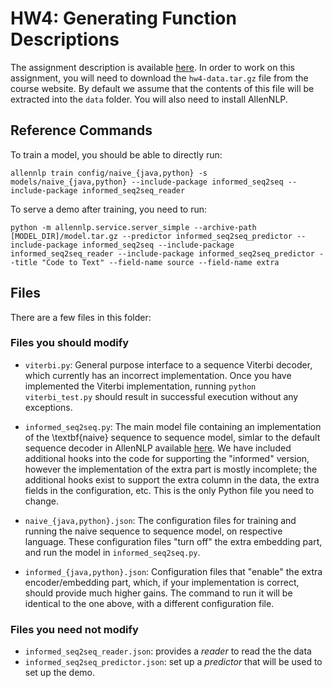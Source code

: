 HW4: Generating Function Descriptions
===

The assignment description is available [here](https://canvas.eee.uci.edu/courses/14385/assignments/270638).
In order to work on this assignment, you will need to download the `hw4-data.tar.gz` file from the course website.
By default we assume that the contents of this file will be extracted into the `data` folder. You will also need to install AllenNLP.

## Reference Commands

To train a model, you should be able to directly run:
```
allennlp train config/naive_{java,python} -s models/naive_{java,python} --include-package informed_seq2seq --include-package informed_seq2seq_reader
```

To serve a demo after training, you need to run:
```
python -m allennlp.service.server_simple --archive-path [MODEL_DIR]/model.tar.gz --predictor informed_seq2seq_predictor --include-package informed_seq2seq --include-package informed_seq2seq_reader --include-package informed_seq2seq_predictor --title "Code to Text" --field-name source --field-name extra
```

## Files

There are a few files in this folder:

### Files you should modify

* `viterbi.py`: General purpose interface to a sequence Viterbi decoder, which currently has an incorrect implementation. Once you have implemented the Viterbi implementation, running `python viterbi_test.py` should result in successful execution without any exceptions.

* `informed_seq2seq.py`: The main model file containing an implementation of the \textbf{naive} sequence to sequence model, simlar to the default sequence decoder in AllenNLP available [here](https://github.com/allenai/allennlp/blob/master/allennlp/models/encoder_decoders/simple_seq2seq.py). 
We have included additional hooks into the code for supporting the "informed" version, however the implementation of the extra part is mostly incomplete; the additional hooks exist to support the extra column in the data, the extra fields in the configuration, etc. This is the only Python file you need to change.
* `naive_{java,python}.json`: The configuration files for training and running the naive sequence to sequence model, on respective language.
These configuration files "turn off" the extra embedding part, and run the model in `informed_seq2seq.py`.
* `informed_{java,python}.json`:
  Configuration files that "enable" the extra encoder/embedding part, which, if your implementation is correct, should provide much higher gains. The command to run it will be identical to the one above, with a different configuration file.

### Files you need not modify

* `informed_seq2seq_reader.json`: provides a _reader_ to read the the data
* `informed_seq2seq_predictor.json`: set up a _predictor_ that will be used to set up the demo.
